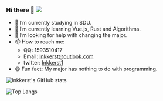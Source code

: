 ### Hi there 👋 ![](https://komarev.com/ghpvc/?username=lnkkerst)

<!--
**lnkkerst/lnkkerst** is a ✨ _special_ ✨ repository because its `README.md` (this file) appears on your GitHub profile.

Here are some ideas to get you started:

- 🔭 I’m currently working on ...
- 🌱 I’m currently learning ...
- 👯 I’m looking to collaborate on ...
- 🤔 I’m looking for help with ...
- 💬 Ask me about ...
- 📫 How to reach me: ...
- 😄 Pronouns: ...
- ⚡ Fun fact: ...
-->

- 🔭 I’m currently studying in SDU.
- 🌱 I’m currently learning Vue.js, Rust and Algorithms.
- 🤔 I’m looking for help with changing the major.
- 📫 How to reach me:
    - QQ: 1593510417
    - Email: lnkkerst@outlook.com
    - twitter: [lnkkerst1](https://twitter.com/lnkkerst1)
- 😄 Fun fact: My major has nothing to do with programming.

![lnkkerst's GitHub stats](https://github-readme-stats.vercel.app/api?username=lnkkerst&count_private=true&show_icons=true)

![Top Langs](https://github-readme-stats.vercel.app/api/top-langs/?username=lnkkerst&layout=compact)
